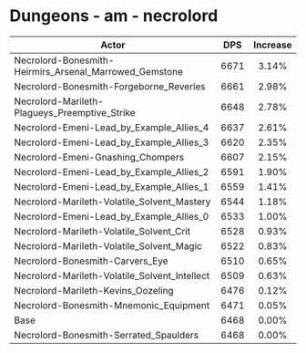 # Dungeons - am - necrolord
| Actor | DPS | Increase |
|---|:---:|:---:|
|Necrolord-Bonesmith-Heirmirs_Arsenal_Marrowed_Gemstone|6671|3.14%|
|Necrolord-Bonesmith-Forgeborne_Reveries|6661|2.98%|
|Necrolord-Marileth-Plagueys_Preemptive_Strike|6648|2.78%|
|Necrolord-Emeni-Lead_by_Example_Allies_4|6637|2.61%|
|Necrolord-Emeni-Lead_by_Example_Allies_3|6620|2.35%|
|Necrolord-Emeni-Gnashing_Chompers|6607|2.15%|
|Necrolord-Emeni-Lead_by_Example_Allies_2|6591|1.90%|
|Necrolord-Emeni-Lead_by_Example_Allies_1|6559|1.41%|
|Necrolord-Marileth-Volatile_Solvent_Mastery|6544|1.18%|
|Necrolord-Emeni-Lead_by_Example_Allies_0|6533|1.00%|
|Necrolord-Marileth-Volatile_Solvent_Crit|6528|0.93%|
|Necrolord-Marileth-Volatile_Solvent_Magic|6522|0.83%|
|Necrolord-Bonesmith-Carvers_Eye|6510|0.65%|
|Necrolord-Marileth-Volatile_Solvent_Intellect|6509|0.63%|
|Necrolord-Marileth-Kevins_Oozeling|6476|0.12%|
|Necrolord-Bonesmith-Mnemonic_Equipment|6471|0.05%|
|Base|6468|0.00%|
|Necrolord-Bonesmith-Serrated_Spaulders|6468|0.00%|
